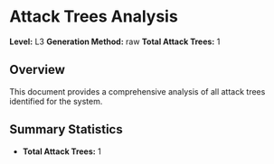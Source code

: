 # Attack Trees Analysis

**Level:** L3
**Generation Method:** raw
**Total Attack Trees:** 1

## Overview

This document provides a comprehensive analysis of all attack trees identified for the system.

## Summary Statistics

- **Total Attack Trees:** 1
